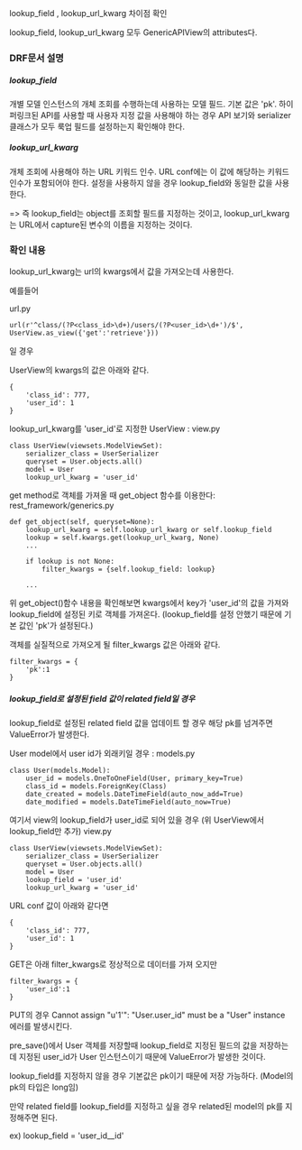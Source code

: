lookup_field , lookup_url_kwarg 차이점 확인

lookup_field, lookup_url_kwarg 모두 GenericAPIView의 attributes다.

### DRF문서 설명

##### lookup_field
개별 모델 인스턴스의 개체 조회를 수행하는데 사용하는 모델 필드. 기본 값은 'pk'. 
하이퍼링크된 API를 사용할 때 사용자 지정 값을 사용해야 하는 경우 API 보기와 serializer 클래스가 모두 룩업 필드를 설정하는지 확인해야 한다.

##### lookup_url_kwarg
개체 조회에 사용해야 하는 URL 키워드 인수. URL conf에는 이 값에 해당하는 키워드 인수가 포함되어야 한다. 설정을 사용하지 않을 경우 lookup_field와 동일한 값을 사용한다.

=> 즉
lookup_field는 object를 조회할 필드를 지정하는 것이고, 
lookup_url_kwarg는 URL에서 capture된 변수의 이름을 지정하는 것이다.


### 확인 내용 
lookup_url_kwarg는 url의 kwargs에서 값을 가져오는데 사용한다.

예를들어 

url.py
```
url(r'^class/(?P<class_id>\d+)/users/(?P<user_id>\d+')/$', UserView.as_view({'get':'retrieve'}))
```
일 경우 

UserView의 kwargs의 값은 아래와 같다.
```
{
    'class_id': 777,
    'user_id': 1
}
```

lookup_url_kwarg를 'user_id'로 지정한 UserView :
view.py 
```
class UserView(viewsets.ModelViewSet):
    serializer_class = UserSerializer
    queryset = User.objects.all()
    model = User
    lookup_url_kwarg = 'user_id'
```

get method로 객체를 가져올 때 get_object 함수를 이용한다:
rest_framework/generics.py
```
def get_object(self, queryset=None):
    lookup_url_kwarg = self.lookup_url_kwarg or self.lookup_field
    lookup = self.kwargs.get(lookup_url_kwarg, None)
    ...

    if lookup is not None:
        filter_kwargs = {self.lookup_field: lookup}

    ...
```

위 get_object()함수 내용을 확인해보면
kwargs에서 key가 'user_id'의 값을 가져와
lookup_field에 설정된 키로 객체를 가져온다.
(lookup_field를 설정 안했기 때문에 기본 값인 'pk'가 설정된다.)

객체를 실질적으로 가져오게 될 filter_kwargs 값은 아래와 같다.
```
filter_kwargs = {
    'pk':1
}
```

##### lookup_field로 설정된 field 값이 related field일 경우 

lookup_field로 설정된 related field 값을 업데이트 할 경우 
해당 pk를 넘겨주면 ValueError가 발생한다.


User model에서 user id가 외래키일 경우 :
models.py
```
class User(models.Model):
    user_id = models.OneToOneField(User, primary_key=True)
    class_id = models.ForeignKey(Class)
    date_created = models.DateTimeField(auto_now_add=True)
    date_modified = models.DateTimeField(auto_now=True)
```

여기서 view의 lookup_field가 user_id로 되어 있을 경우
(위 UserView에서 lookup_field만 추가)
view.py 
```
class UserView(viewsets.ModelViewSet):
    serializer_class = UserSerializer
    queryset = User.objects.all()
    model = User
    lookup_field = 'user_id'
    lookup_url_kwarg = 'user_id'
```


URL conf 값이 아래와 같다면
```
{
    'class_id': 777,
    'user_id': 1
}
```

GET은 아래 filter_kwargs로 정상적으로 데이터를 가져 오지만

```
filter_kwargs = {
    'user_id':1
}
```

PUT의 경우
Cannot assign "u'1'": "User.user_id" must be a "User" instance
에러를 발생시킨다.

pre_save()에서 User 객체를 저장할때
lookup_field로 지정된 필드의 값을 저장하는데 
지정된 user_id가 User 인스턴스이기 때문에 ValueError가 발생한 것이다.

lookup_field를 지정하지 않을 경우 기본값은 pk이기 때문에 저장 가능하다.
(Model의 pk의 타입은 long임)

만약 related field를 lookup_field를 지정하고 싶을 경우
related된 model의 pk를 지정해주면 된다.

ex)
lookup_field = 'user_id__id'


